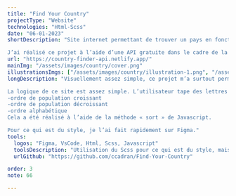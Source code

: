 ```yaml
---
title: "Find Your Country"
projectType: "Website"
technologies: "Html-Scss"
date: "06-01-2023"
shortDescription: "Site internet permettant de trouver un pays en fonction de son nom et ensuite de pouvoir classer les résultats dans l’ordre croissant ou décroissant par rapport à son nombre d’habitants, ou bien de les classer par ordre alphabétique.

J’ai réalisé ce projet à l’aide d’une API gratuite dans le cadre de la formation en ligne que je suis."
url: "https://country-finder-api.netlify.app/"
mainImg: "/assets/images/country/cover.png"
illustrationsImgs: ["/assets/images/country/illustration-1.png", "/assets/images/country/illustration-2.png"]
longDescription: "Visuellement assez simple, ce projet m’a surtout permis de travailler beaucoup d’éléments de Javascript. En effet, j'ai pour la première fois pu utiliser une API, j’ai donc appris à utiliser les fetchs et ce qui va avec.

La logique de ce site est assez simple. L’utilisateur tape des lettres dans la barre de recherche et en récupérant ce qui est tapé dedans, j’affiche les pays comprenant les lettres tapées. Puis l’utilisateur a le choix de trier ces résultats à l’aide de plusieurs paramètres :
-ordre de population croissant
-ordre de population décroissant
-ordre alphabétique
Cela a été réalisé à l’aide de la méthode « sort » de Javascript.

Pour ce qui est du style, je l’ai fait rapidement sur Figma."
tools:
  logos: "Figma, VsCode, Html, Scss, Javascript"
  toolsDescription: "Utilisation du Scss pour ce qui est du style, mais ce projet se concentre plus sur Javascript avec l’utilisation de l’API « Rest Countries » qui permet d’obtenir plusieurs informations sur l’ensemble des pays du monde. J'ai également approfondi le tri de résultat afin de classer les résultats obtenus en fonction de différents paramètres."
  urlGithub: "https://github.com/ccadran/Find-Your-Country"

order: 3
note: 66

---
```

